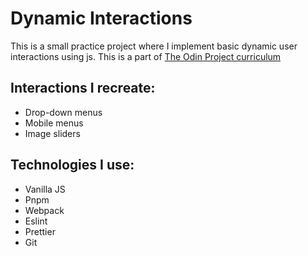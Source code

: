 # Dynamic Interactions

This is a small practice project where I implement basic dynamic user interactions using js.
This is a part of [The Odin Project curriculum](https://www.theodinproject.com/lessons/node-path-javascript-dynamic-user-interface-interactions)

## Interactions I recreate:
- Drop-down menus
- Mobile menus
- Image sliders

## Technologies I use:
- Vanilla JS
- Pnpm
- Webpack
- Eslint
- Prettier
- Git
